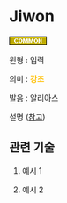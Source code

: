<d-title>

# Jiwon

</d-title>


<d-label>

<d-inner>

![Common](../../2TAT1C/Label_Common.png)

</d-inner>

</d-label>

<d-origin>

원형 : 입력

</d-origin>

<d-mean>

의미  : <span style="color:#FFBF00; font-weight:bold;">강조</span>

</d-mean>

<d-pronunciation>

발음 : 알리아스

</d-pronunciation>

<d-content>

설명
([참고](주소))

</d-content>

<d-relation>

## 관련 기술

<d-inner>

1. 예시 1

</d-inner>

<d-inner>

2. 예시 2

</d-inner>

</d-relation>

